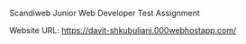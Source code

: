 Scandiweb Junior Web Developer Test Assignment

Website URL: https://davit-shkubuliani.000webhostapp.com/
